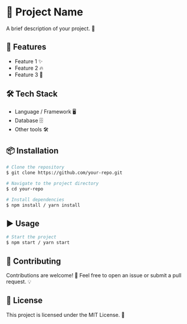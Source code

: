 # 📌 Project Name

A brief description of your project. 🌟

## 🚀 Features

- Feature 1 ✨
- Feature 2 🔥
- Feature 3 🚀

## 🛠 Tech Stack

- Language / Framework 🖥️
- Database 🗄️
- Other tools 🛠️

## 📦 Installation

```bash
# Clone the repository
$ git clone https://github.com/your-repo.git

# Navigate to the project directory
$ cd your-repo

# Install dependencies
$ npm install / yarn install
```

## ▶️ Usage

```bash
# Start the project
$ npm start / yarn start
```

## 🤝 Contributing

Contributions are welcome! 🎉 Feel free to open an issue or submit a pull request. 💡

## 📜 License

This project is licensed under the MIT License. 📄

##

